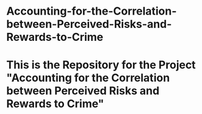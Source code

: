 # Accounting-for-the-Correlation-between-Perceived-Risks-and-Rewards-to-Crime
# This is the Repository for the Project "Accounting for the Correlation between Perceived Risks and Rewards to Crime"